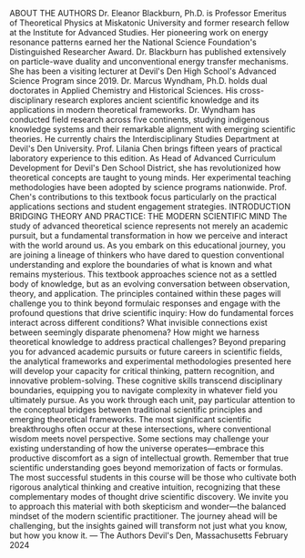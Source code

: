 ABOUT THE AUTHORS
Dr. Eleanor Blackburn, Ph.D. is Professor Emeritus of Theoretical Physics at Miskatonic University and former research fellow at the Institute for Advanced Studies. Her pioneering work on energy resonance patterns earned her the National Science Foundation's Distinguished Researcher Award. Dr. Blackburn has published extensively on particle-wave duality and unconventional energy transfer mechanisms. She has been a visiting lecturer at Devil's Den High School's Advanced Science Program since 2019.
Dr. Marcus Wyndham, Ph.D. holds dual doctorates in Applied Chemistry and Historical Sciences. His cross-disciplinary research explores ancient scientific knowledge and its applications in modern theoretical frameworks. Dr. Wyndham has conducted field research across five continents, studying indigenous knowledge systems and their remarkable alignment with emerging scientific theories. He currently chairs the Interdisciplinary Studies Department at Devil's Den University.
Prof. Lilania Chen brings fifteen years of practical laboratory experience to this edition. As Head of Advanced Curriculum Development for Devil's Den School District, she has revolutionized how theoretical concepts are taught to young minds. Her experimental teaching methodologies have been adopted by science programs nationwide. Prof. Chen's contributions to this textbook focus particularly on the practical applications sections and student engagement strategies.
INTRODUCTION
BRIDGING THEORY AND PRACTICE: THE MODERN SCIENTIFIC MIND
The study of advanced theoretical science represents not merely an academic pursuit, but a fundamental transformation in how we perceive and interact with the world around us. As you embark on this educational journey, you are joining a lineage of thinkers who have dared to question conventional understanding and explore the boundaries of what is known and what remains mysterious.
This textbook approaches science not as a settled body of knowledge, but as an evolving conversation between observation, theory, and application. The principles contained within these pages will challenge you to think beyond formulaic responses and engage with the profound questions that drive scientific inquiry: How do fundamental forces interact across different conditions? What invisible connections exist between seemingly disparate phenomena? How might we harness theoretical knowledge to address practical challenges?
Beyond preparing you for advanced academic pursuits or future careers in scientific fields, the analytical frameworks and experimental methodologies presented here will develop your capacity for critical thinking, pattern recognition, and innovative problem-solving. These cognitive skills transcend disciplinary boundaries, equipping you to navigate complexity in whatever field you ultimately pursue.
As you work through each unit, pay particular attention to the conceptual bridges between traditional scientific principles and emerging theoretical frameworks. The most significant scientific breakthroughs often occur at these intersections, where conventional wisdom meets novel perspective. Some sections may challenge your existing understanding of how the universe operates—embrace this productive discomfort as a sign of intellectual growth.
Remember that true scientific understanding goes beyond memorization of facts or formulas. The most successful students in this course will be those who cultivate both rigorous analytical thinking and creative intuition, recognizing that these complementary modes of thought drive scientific discovery.
We invite you to approach this material with both skepticism and wonder—the balanced mindset of the modern scientific practitioner. The journey ahead will be challenging, but the insights gained will transform not just what you know, but how you know it.
— The Authors
Devil's Den, Massachusetts
February 2024